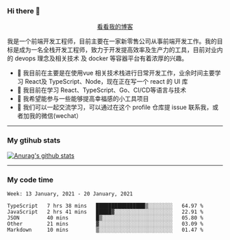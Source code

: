 ### Hi there 👋

<p align="center">
  <a href="https://real-jacket.github.io/">看看我的博客</a>
</p>

我是一个前端开发工程师，目前主要在一家新零售公司从事前端开发工作。我的目标是成为一名全栈开发工程师，致力于开发提高效率及生产力的工具，目前对业内的 devops 理念及相关技术 及 docker 等容器平台有着浓厚的兴趣。

- 🔭 我目前在主要是在使用vue 相关技术栈进行日常开发工作，业余时间主要学习 React及 TypeScript、Node，现在正在写一个 react 的 UI 库 
- 🌱 我目前在学习 React、TypeScript、Go、CI/CD等语言与技术
- 👯 我希望能参与一些能够提高幸福感的小工具项目
- 💬 我们可以一起交流学习，可以通过在这个 profile 仓库提 issue 联系我，或者加我的微信(wechat）

***

### My gtihub stats

[![Anurag's github stats](https://github-readme-stats.vercel.app/api?username=real-jacket)](https://github.com/anuraghazra/github-readme-stats)

***

### My code time

<!--START_SECTION:waka-->
```text
Week: 13 January, 2021 - 20 January, 2021

TypeScript   7 hrs 38 mins   ████████████████▒░░░░░░░░   64.97 % 
JavaScript   2 hrs 41 mins   █████▓░░░░░░░░░░░░░░░░░░░   22.91 % 
JSON         40 mins         █▒░░░░░░░░░░░░░░░░░░░░░░░   05.80 % 
Other        21 mins         ▓░░░░░░░░░░░░░░░░░░░░░░░░   03.09 % 
Markdown     10 mins         ▒░░░░░░░░░░░░░░░░░░░░░░░░   01.47 % 
```
<!--END_SECTION:waka-->
